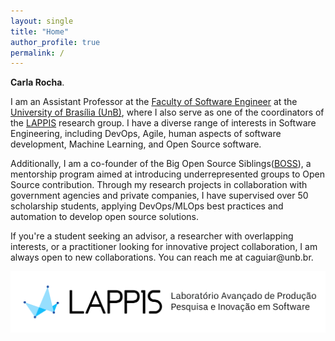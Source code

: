 ```yaml
---
layout: single
title: "Home"
author_profile: true
permalink: /
---
```


 **Carla Rocha**.

I am an Assistant Professor at the [Faculty of Software Engineer](http://fga.unb.br) at the [University of Brasília (UnB)](http://www.unb.br/), where I also serve as one of the coordinators of the [LAPPIS](https://lappis-unb.github.io/lappis.rocks/) research group. I have a diverse range of interests in Software Engineering, including DevOps, Agile, human aspects of software development, Machine Learning, and Open Source software.

Additionally, I am a co-founder of the Big Open Source Siblings([BOSS](https://docs.google.com/presentation/d/1bAOZ0gLjEIwOLhkRhakvaXG1_FP4fGuHYMVhEc72w7M/edit?usp=sharing)), a mentorship program aimed at introducing underrepresented groups to Open Source contribution. Through my research projects in collaboration with government agencies and private companies, I have supervised over 50 scholarship students, applying DevOps/MLOps best practices and automation to develop open source solutions.

If you're a student seeking an advisor, a researcher with overlapping interests, or a practitioner looking for innovative project collaboration, I am always open to new collaborations. You can reach me at caguiar<span style="display:none">ignorethis</span>@unb.br. 


![lappis](/images/lappis.png)   